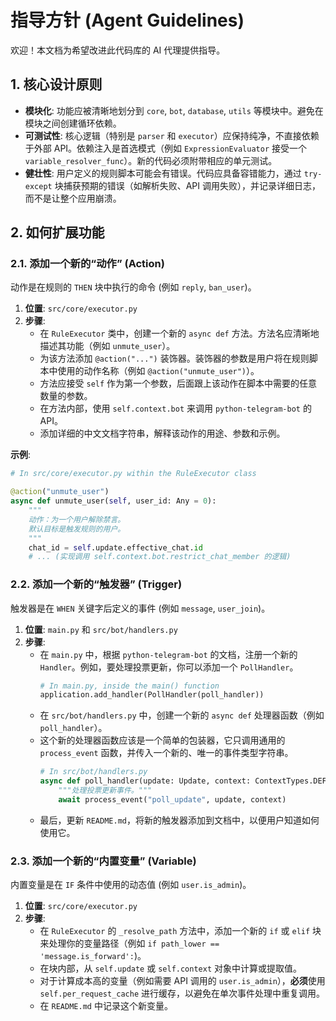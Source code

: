 # 指导方针 (Agent Guidelines)

欢迎！本文档为希望改进此代码库的 AI 代理提供指导。

## 1. 核心设计原则

*   **模块化**: 功能应被清晰地划分到 `core`, `bot`, `database`, `utils` 等模块中。避免在模块之间创建循环依赖。
*   **可测试性**: 核心逻辑（特别是 `parser` 和 `executor`）应保持纯净，不直接依赖于外部 API。依赖注入是首选模式（例如 `ExpressionEvaluator` 接受一个 `variable_resolver_func`）。新的代码必须附带相应的单元测试。
*   **健壮性**: 用户定义的规则脚本可能会有错误。代码应具备容错能力，通过 `try-except` 块捕获预期的错误（如解析失败、API 调用失败），并记录详细日志，而不是让整个应用崩溃。

## 2. 如何扩展功能

### 2.1. 添加一个新的“动作” (Action)

动作是在规则的 `THEN` 块中执行的命令 (例如 `reply`, `ban_user`)。

1.  **位置**: `src/core/executor.py`
2.  **步骤**:
    *   在 `RuleExecutor` 类中，创建一个新的 `async def` 方法。方法名应清晰地描述其功能（例如 `unmute_user`）。
    *   为该方法添加 `@action("...")` 装饰器。装饰器的参数是用户将在规则脚本中使用的动作名称（例如 `@action("unmute_user")`）。
    *   方法应接受 `self` 作为第一个参数，后面跟上该动作在脚本中需要的任意数量的参数。
    *   在方法内部，使用 `self.context.bot` 来调用 `python-telegram-bot` 的 API。
    *   添加详细的中文文档字符串，解释该动作的用途、参数和示例。

**示例**:
```python
# In src/core/executor.py within the RuleExecutor class

@action("unmute_user")
async def unmute_user(self, user_id: Any = 0):
    """
    动作：为一个用户解除禁言。
    默认目标是触发规则的用户。
    """
    chat_id = self.update.effective_chat.id
    # ... (实现调用 self.context.bot.restrict_chat_member 的逻辑)
```

### 2.2. 添加一个新的“触发器” (Trigger)

触发器是在 `WHEN` 关键字后定义的事件 (例如 `message`, `user_join`)。

1.  **位置**: `main.py` 和 `src/bot/handlers.py`
2.  **步骤**:
    *   在 `main.py` 中，根据 `python-telegram-bot` 的文档，注册一个新的 `Handler`。例如，要处理投票更新，你可以添加一个 `PollHandler`。
        ```python
        # In main.py, inside the main() function
        application.add_handler(PollHandler(poll_handler))
        ```
    *   在 `src/bot/handlers.py` 中，创建一个新的 `async def` 处理器函数（例如 `poll_handler`）。
    *   这个新的处理器函数应该是一个简单的包装器，它只调用通用的 `process_event` 函数，并传入一个新的、唯一的事件类型字符串。
        ```python
        # In src/bot/handlers.py
        async def poll_handler(update: Update, context: ContextTypes.DEFAULT_TYPE):
            """处理投票更新事件。"""
            await process_event("poll_update", update, context)
        ```
    *   最后，更新 `README.md`，将新的触发器添加到文档中，以便用户知道如何使用它。

### 2.3. 添加一个新的“内置变量” (Variable)

内置变量是在 `IF` 条件中使用的动态值 (例如 `user.is_admin`)。

1.  **位置**: `src/core/executor.py`
2.  **步骤**:
    *   在 `RuleExecutor` 的 `_resolve_path` 方法中，添加一个新的 `if` 或 `elif` 块来处理你的变量路径（例如 `if path_lower == 'message.is_forward':`)。
    *   在块内部，从 `self.update` 或 `self.context` 对象中计算或提取值。
    *   对于计算成本高的变量（例如需要 API 调用的 `user.is_admin`），**必须**使用 `self.per_request_cache` 进行缓存，以避免在单次事件处理中重复调用。
    *   在 `README.md` 中记录这个新变量。
